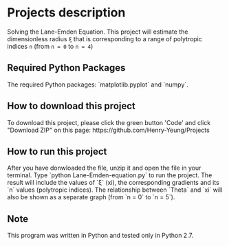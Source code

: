 # Projects description
Solving the Lane-Emden Equation. This project will estimate the dimensionless radius `ξ` that is corresponding to a range of polytropic indices `n` (from `n = 0` to `n = 4`)

<h2>Required Python Packages</h2>	
The required Python packages: `matplotlib.pyplot` and `numpy`.

<h2>How to download this project</h2>	
To download this project, please click the green button 'Code' and click "Download ZIP" on this page: https://github.com/Henry-Yeung/Projects

<h2>How to run this project</h2>	
After you have donwloaded the file, unzip it and open the file in your terminal. Type `python Lane-Emden-equation.py` to run the project. The result will include the values of `ξ` (xi), the corresponding gradients and its `n` values (polytropic indices). The relationship between `Theta` and `xi` will also be shown as a separate graph (from `n = 0` to `n = 5`).

<h2>Note</h2>	
This program was written in Python and tested only in Python 2.7.

